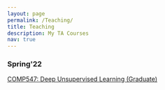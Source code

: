 ```yaml
---
layout: page
permalink: /Teaching/
title: Teaching
description: My TA Courses
nav: true
---
```


### Spring'22
[COMP547: Deep Unsupervised Learning (Graduate)](https://aykuterdem.github.io/classes/comp547/)
